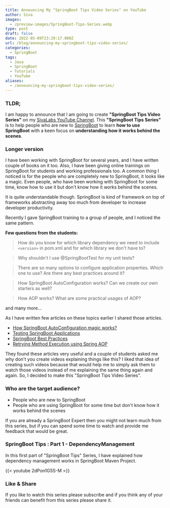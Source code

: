 ```yaml
---
title: Announcing My "SpringBoot Tips Video Series" on YouTube
author: Siva
images:
  - /preview-images/SpringBoot-Tips-Series.webp
type: post
draft: false
date: 2022-05-09T23:29:17.000Z
url: /blog/announcing-my-springboot-tips-video-series/
categories:
  - SpringBoot
tags:
  - Java
  - SpringBoot
  - Tutorials
  - YouTube
aliases:
  - /announcing-my-springboot-tips-video-series/
---
```


### TLDR;
I am happy to announce that I am going to create **"SpringBoot Tips Video Series"** on my [SivaLabs YouTube Channel](https://www.youtube.com/c/SivaLabs).
This **"SpringBoot Tips Series"** is to help people who are new to [SpringBoot](https://spring.io) to learn **how to use SpringBoot** 
with a keen focus on **understanding how it works behind the scenes**.

<!--more-->


### Longer version
I have been working with SpringBoot for several years, and I have written couple of books on it too.
Also, I have been giving online trainings on SpringBoot for students and working professionals too.
A common thing I noticed is for the people who are completely new to SpringBoot, it looks like a magic.
Even people, who have been working with SpringBoot for some time, know how to use it but don't know how it works behind the scenes.

It is quite understandable though. SpringBoot is kind of framework on top of frameworks 
abstracting away too much from developer to increase developer productivity.

Recently I gave SpringBoot training to a group of people, and I noticed the same pattern.

**Few questions from the students:**

> How do you know for which library dependency we need to include `<version>` in pom.xml and for which library we don't have to?

> Why shouldn't I use @SpringBootTest for my unit tests?

> There are so many options to configure application properties. Which one to use? Are there any best practices around it?

> How SpringBoot AutoConfiguration works? Can we create our own starters as well?

> How AOP works? What are some practical usages of AOP?

and many more...

As I have written few articles on these topics earlier I shared those articles.

* [How SpringBoot AutoConfiguration magic works?](https://www.sivalabs.in/how-springboot-autoconfiguration-magic/)
* [Testing SpringBoot Applications](https://www.sivalabs.in/spring-boot-testing/)
* [SpringBoot Best Practices](https://www.sivalabs.in/spring-boot-best-practices/)
* [Retrying Method Execution using Spring AOP](https://www.sivalabs.in/retrying-method-execution-using-spring-aop/)

They found these articles very useful and a couple of students asked me why don't you create videos explaining things like this?
I liked that idea of creating such videos because that would help me to simply ask them to watch those videos instead of me explaining the same thing again and again.
So, I decided to make this "SpringBoot Tips Video Series".

### Who are the target audience?
* People who are new to SpringBoot
* People who are using SpringBoot for some time but don't know how it works behind the scenes

If you are already a SpringBoot Expert then you might not learn much from this series, 
but if you can spend some time to watch and provide me feedback that would be great.

### SpringBoot Tips : Part 1 - DependencyManagement
In this first part of "SpringBoot Tips" Series, I have explained how dependency management works in SpringBoot Maven Project.

{{< youtube 2dPon1G5S-M >}}

### Like & Share
If you like to watch this series please subscribe and if you think any of your friends can benefit from this series please share it.
